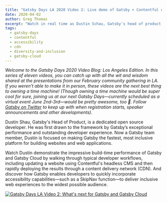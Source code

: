 ```yaml
---
title: "Gatsby Days LA 2020 Video 2: Live demo of Gatsby + Contentful developer workflow"
date: 2020-04-02
author: Greg Thomas
excerpt: "Watch in real time as Dustin Schau, Gatsby's head of product, updates a fully accessible Gatsby-built site using the Contentful headless CMS and then deploys to a CDN."
tags:
  - gatsby-days
  - contentful
  - accessibility
  - cdn
  - diversity-and-inclusion
  - gatsby-cloud
---
```


_Welcome to the Gatsby Days 2020 Video Blog: Los Angeles Edition. In this series of eleven videos, you can catch up with all the wit and wisdom shared at the presentations from our February community gathering in LA. If you weren’t able to make it in person, these videos are the next best thing to owning a time machine! (Though owning a time machine would be super cool for sure, joining us at our next Gatsby Days—currently scheduled as a virtual event June 2nd-3rd—would be pretty awesome, too 💜.  Follow [Gatsby on Twitter](https://twitter.com/gatsbyjs) to keep up with when registration starts, speaker announcements and other developments)._

Dustin Shau, Gatsby's Head of Product, is a dedicated open source developer. He was first drawn to the framework by Gatsby’s exceptional performance and outstanding developer experience. Now a Gatsby team member, Dustin is focused on making Gatsby the fastest, most inclusive platform for building websites and web applications.

Watch Dustin demonstrate the impressive build-time performance of Gatsby and Gatsby Cloud by walking through typical developer workflows, including updating a website using Contentful's headless CMS and then rapidly deploying the results through a content delivery network (CDN). And discover how Gatsby enables developers to quickly incorporate accessibility capabilities—such as a SkipNav function—to deliver inclusive web experiences to the widest possible audience.

[![Gatsby Days LA Video 2: What's next for Gatsby and Gatsby Cloud](https://res.cloudinary.com/marcomontalbano/image/upload/v1585776287/video_to_markdown/images/youtube--zbR47FqMJYY-c05b58ac6eb4c4700831b2b3070cd403.jpg)](https://www.youtube.com/watch?v=zbR47FqMJYY "Gatsby Days LA Video 2: What's next for Gatsby and Gatsby Cloud")
